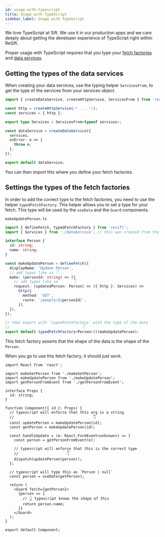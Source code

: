 ```yaml
---
id: usage-with-typescript
title: Usage with TypeScript
sidebar_label: Usage with TypeScript
---
```


We love TypeScript at Sift. We use it in our production apps and we care deeply about getting the developer experience of TypeScript right within ReSift.

Proper usage with TypeScript requires that you type your [fetch factories](../main-concepts/whats-a-fetch.md#defining-a-fetch) and [data services](../main-concepts/what-are-data-services.md).

## Getting the types of the data services

When creating your data services, use the typing helper `ServicesFrom`, to get the type of the services from your services object.

```ts
import { createDataService, createHttpService, ServicesFrom } from 'resift';

const http = createHttpService(/* ... */);
const services = { http };

export type Services = ServicesFrom<typeof services>;

const dataService = createDataService({
  services,
  onError: e => {
    throw e;
  },
});

export default dataService;
```

You can then import this where you define your fetch factories.

## Settings the types of the fetch factories

In order to add the correct type to the fetch factories, you need to use the helper `typedFetchFactory`. This helper allows you to set a type for your fetch. This type will be used by the `useData` and the `Guard` components.

`makeUpdatePerson.ts`

```ts
import { defineFetch, typedFetchFactory } from 'resift';
import { Services } from './dataService'; // this was created from the above example

interface Person {
  id: string;
  name: string;
}

const makeUpdatePerson = defineFetch({
  displayName: 'Update Person',
  // add types like so 👇
  make: (personId: string) => ({
    // add types like so       👇
    request: (updatedPerson: Person) => ({ http }: Services) =>
      http({
        method: 'GET',
        route: `/people/${personId}`,
      }),
  }),
});

// then export with `typedFetchFactory` with the type of the data
//                                 👇
export default typedFetchFactory<Person>()(makeUpdatePerson);
```

This fetch factory asserts that the shape of the data is the shape of the `Person`.

When you go to use this fetch factory, it should just work.

```tsx
import React from 'react';

import makeGetPerson from './makeGetPerson';
import makeUpdatePerson from './makeUpdatePerson';
import getPersonFromEvent from './getPersonFromEvent';

interface Props {
  id: string;
}

function Component({ id }: Props) {
  // typescript will enforce that this arg is a string
  //                                    👇
  const updatePerson = makeUpdatePerson(id);
  const getPerson = makeUpdatePerson(id);

  const handleUpdate = (e: React.FormEvent<unknown>) => {
    const person = getPersonFromEvent(e);

    // typescript will enforce that this is the correct type
    //                      👇
    dispatch(updatePerson(person));
  };

  // typescript will type this as `Person | null`
  const person = useData(getPerson);

  return (
    <Guard fetch={getPerson}>
      {person => {
        // 👆 typescript knows the shape of this
        return person.name;
      }}
    </Guard>
  );
}

export default Component;
```
